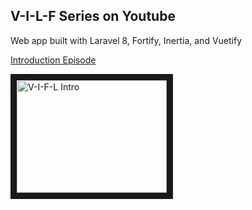 ## V-I-L-F Series on Youtube

Web app built with Laravel 8, Fortify, Inertia, and Vuetify

[Introduction Episode](https://youtu.be/5ZF7eMWf2O8)

<a href="http://www.youtube.com/watch?feature=player_embedded&v=5ZF7eMWf2O8
" target="_blank"><img src="http://img.youtube.com/vi/5ZF7eMWf2O8/0.jpg" 
alt="V-I-F-L Intro" width="240" height="180" border="10" /></a>
